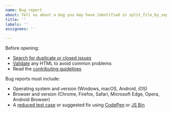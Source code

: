 ```yaml
---
name: Bug report
about: Tell us about a bug you may have identified in split_file_by_separator.
title: ''
labels: ''
assignees: ''

---
```


Before opening:

- [Search for duplicate or closed issues](https://github.com/nodejsfunc/split_file_by_separator/issues?utf8=%E2%9C%93&q=is%3Aissue)
- [Validate](https://html5.validator.nu/) any HTML to avoid common problems
- Read the [contributing guidelines](https://github.com/nodejsfunc/split_file_by_separator/blob/main/.github/CONTRIBUTING.md)

Bug reports must include:

- Operating system and version (Windows, macOS, Android, iOS)
- Browser and version (Chrome, Firefox, Safari, Microsoft Edge, Opera, Android Browser)
- A [reduced test case](https://css-tricks.com/reduced-test-cases/) or suggested fix using [CodePen](https://codepen.io/) or [JS Bin](https://jsbin.com/)
